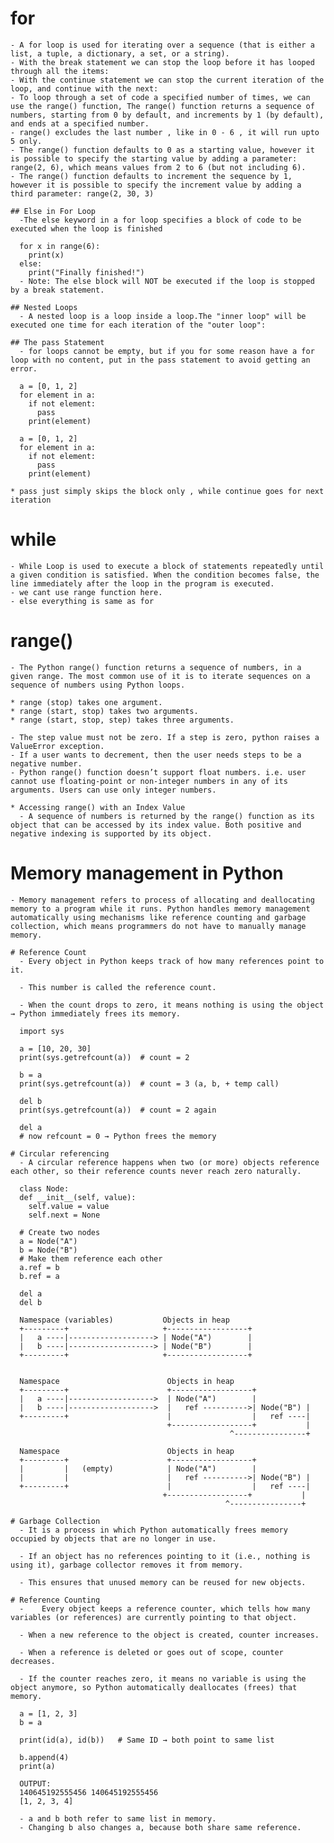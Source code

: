 # for
    - A for loop is used for iterating over a sequence (that is either a list, a tuple, a dictionary, a set, or a string).
    - With the break statement we can stop the loop before it has looped through all the items:
    - With the continue statement we can stop the current iteration of the loop, and continue with the next:
    - To loop through a set of code a specified number of times, we can use the range() function, The range() function returns a sequence of numbers, starting from 0 by default, and increments by 1 (by default), and ends at a specified number.
    - range() excludes the last number , like in 0 - 6 , it will run upto 5 only.
    - The range() function defaults to 0 as a starting value, however it is possible to specify the starting value by adding a parameter: range(2, 6), which means values from 2 to 6 (but not including 6).
    - The range() function defaults to increment the sequence by 1, however it is possible to specify the increment value by adding a third parameter: range(2, 30, 3)
    
    ## Else in For Loop
      -The else keyword in a for loop specifies a block of code to be executed when the loop is finished

      for x in range(6):
        print(x)
      else:
        print("Finally finished!") 
      - Note: The else block will NOT be executed if the loop is stopped by a break statement.
    
    ## Nested Loops
      - A nested loop is a loop inside a loop.The "inner loop" will be executed one time for each iteration of the "outer loop":

    ## The pass Statement
      - for loops cannot be empty, but if you for some reason have a for loop with no content, put in the pass statement to avoid getting an error.

      a = [0, 1, 2]
      for element in a:
        if not element:
          pass
        print(element)

      a = [0, 1, 2]
      for element in a:
        if not element:
          pass
        print(element)
    
    * pass just simply skips the block only , while continue goes for next iteration

# while
    - While Loop is used to execute a block of statements repeatedly until a given condition is satisfied. When the condition becomes false, the line immediately after the loop in the program is executed.
    - we cant use range function here.
    - else everything is same as for

# range()
    - The Python range() function returns a sequence of numbers, in a given range. The most common use of it is to iterate sequences on a sequence of numbers using Python loops.
    
    * range (stop) takes one argument.
    * range (start, stop) takes two arguments.
    * range (start, stop, step) takes three arguments.

    - The step value must not be zero. If a step is zero, python raises a ValueError exception.
    - If a user wants to decrement, then the user needs steps to be a negative number. 
    - Python range() function doesn’t support float numbers. i.e. user cannot use floating-point or non-integer numbers in any of its arguments. Users can use only integer numbers.
    
    * Accessing range() with an Index Value
      - A sequence of numbers is returned by the range() function as its object that can be accessed by its index value. Both positive and negative indexing is supported by its object.

# Memory management in Python
    - Memory management refers to process of allocating and deallocating memory to a program while it runs. Python handles memory management automatically using mechanisms like reference counting and garbage collection, which means programmers do not have to manually manage memory.

    # Reference Count
      - Every object in Python keeps track of how many references point to it.

      - This number is called the reference count.

      - When the count drops to zero, it means nothing is using the object → Python immediately frees its memory.

      import sys

      a = [10, 20, 30]
      print(sys.getrefcount(a))  # count = 2

      b = a
      print(sys.getrefcount(a))  # count = 3 (a, b, + temp call)

      del b
      print(sys.getrefcount(a))  # count = 2 again

      del a
      # now refcount = 0 → Python frees the memory

    # Circular referencing
      - A circular reference happens when two (or more) objects reference each other, so their reference counts never reach zero naturally.

      class Node:
      def __init__(self, value):
        self.value = value
        self.next = None

      # Create two nodes
      a = Node("A")
      b = Node("B")
      # Make them reference each other
      a.ref = b
      b.ref = a

      del a
      del b

      Namespace (variables)           Objects in heap
      +---------+                     +------------------+
      |   a ----|-------------------> | Node("A")        |
      |   b ----|-------------------> | Node("B")        |
      +---------+                     +------------------+


      Namespace                        Objects in heap
      +---------+                      +------------------+
      |   a ----|------------------->  | Node("A")        |
      |   b ----|------------------->  |   ref ---------->| Node("B") |
      +---------+                      |                  |   ref ----|
                                       +------------------+           |
                                                     ^----------------+

      Namespace                        Objects in heap
      +---------+                      +------------------+
      |         |   (empty)            | Node("A")        |
      |         |                      |   ref ---------->| Node("B") |
      +---------+                      |                  |   ref ----|
                                      +------------------+           |
                                                    ^----------------+

    # Garbage Collection
      - It is a process in which Python automatically frees memory occupied by objects that are no longer in use.

      - If an object has no references pointing to it (i.e., nothing is using it), garbage collector removes it from memory.

      - This ensures that unused memory can be reused for new objects.

    # Reference Counting
      -    Every object keeps a reference counter, which tells how many variables (or references) are currently pointing to that object.

      - When a new reference to the object is created, counter increases.

      - When a reference is deleted or goes out of scope, counter decreases.

      - If the counter reaches zero, it means no variable is using the object anymore, so Python automatically deallocates (frees) that memory.

      a = [1, 2, 3]
      b = a

      print(id(a), id(b))   # Same ID → both point to same list

      b.append(4)
      print(a)

      OUTPUT:
      140645192555456 140645192555456
      [1, 2, 3, 4]

      - a and b both refer to same list in memory.
      - Changing b also changes a, because both share same reference.